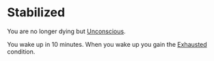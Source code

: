 # Stabilized

You are no longer dying but [Unconscious](Conditions/Unconscious.md). 

You wake up in 10 minutes. When you wake up you gain the [Exhausted](Conditions/Exhausted.md) condition.